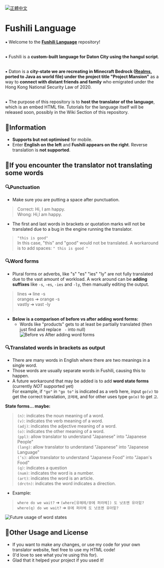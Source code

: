 [![正體中文](https://img.shields.io/badge/語言-正體中文-red.svg)](https://github.com/ryaeung/fushili/blob/main/README.zh-Hans.md)

# Fushili Language

▪️ Welcome to the **[Fushili Language](https://project-mansion.fandom.com/zh-hk/wiki/%E8%BC%94%E8%A5%BF%E9%87%8C%E8%AA%9E)**  repository! <br><br>

▪️ Fushili is a **custom-built language for Daton City using the hangul script**.<br><br>

▪️ Daton is a **city-state we are recreating in Minecraft Bedrock ([Realms](https://realms.gg/J5gUEa62Yss), ported to Java as world file) under the project title "Project Mansion"** as a way to **connect with distant friends and family** who emigrated under the Hong Kong National Security Law of 2020. <br><br>

▪️ The purpose of this repository is to **host the translator of the language**, which is an embed HTML file. Tutorials for the language itself will be released soon, possibly in the Wiki Section of this repository.

## 🌸Information
- **Supports but not optimised** for mobile.<br>
- Enter **English on the left** and **Fushili appears on the right**. Reverse translation is **not supported**.

## 🌸If you encounter the translator not translating some words
### 🔍Punctuation
- Make sure you are putting a space after punctuation.<br>
> Correct: Hi, I am happy.<br>
> Wrong: Hi,I am happy.
- The first and last words in brackets or quotation marks will not be translated due to a bug in the engine running the translator.
> `"this is good"`<br>
> In this case, "this" and "good" would not be translated. A workaround is to add spaces: `" this is good "`

### 🔍Word forms
- Plural forms or adverbs, like "s" "es" "ies" "ly" are not fully translated due to the vast amount of workload. A work around can be **adding suffixes** like `-s`, `-es`, `-ies` and `-ly`, then manually editing the output.<br>
> lines ➔ line -s <br> 
> oranges ➔ orange -s <br>
> vastly ➔ vast -ly <br><br>

- **Below is a comparison of before vs after adding word forms:**<br>
  -  Words like "products" gets to at least be partially translated (then just find and replace ` -` into null)
![Before vs After adding word forms](https://cdn.discordapp.com/attachments/1102284286880645165/1110140409163808858/2023-05-22_5.41.33.png)
                                                                                                                                  

### 🔍Translated words in brackets as output
- There are many words in English where there are two meanings in a single word.<br>
- Those words are usually separate words in Fushili, causing this to happen.<br>
- A future workaround that may be added is to add **word state forms** (currently <em> NOT </em> supported yet)<br>
For example, if `"go"` in `"go to"` is indicated as a verb here, input `go(v)` to get the correct translation, `코레에`, and for other uses type `go(o)` to get `고`.

**State forms... maybe:** <br>
  >   `(n)`: indicates the noun meaning of a word.<br>
  >   `(v)`: indicates the verb meaning of a word.<br>
  >   `(adj)`: indicates the adjective meaning of a word.<br>
  >   `(o)`: indicates the other meaning of a word.<br>
  >   `(ppl)`: allow translator to understand "Japanese" into "Japanese People"<br>
  >   `(lang)`: allow translator to understand "Japanese" into "Japanese Language"<br>
  >   `(’s)`: allow translator to understand "Japanese Food" into "Japan's Food"<br>
  >   `(q)`: indicates a question<br>
  >   `(num)`: indicates the word is a number.<br>
  >   `(art)`: indicates the word is an article.<br>
  >   `(drctn)`: indicates the word indicates a direction.<br>

- Example:<br>
> `where do we wait?` ➔ `(where[유헤레/뮤에 퍼라체]) 도 낫초멘 유아잍?`<br>
> `where(q) do we wait?` ➔ `뮤에 퍼라체 도 낫초멘 유아잍?`<br>

![Future usage of word states](https://cdn.discordapp.com/attachments/1102284286880645165/1110159045433774100/2023-05-22_6.55.36.png)

## 🌸Other Usage and License
- If you want to make any changes, or use my code for your own translator website, feel free to use my HTML code!<br>
- (I'd love to see what you're using this for). <br>
- Glad that it helped your project if you used it!
